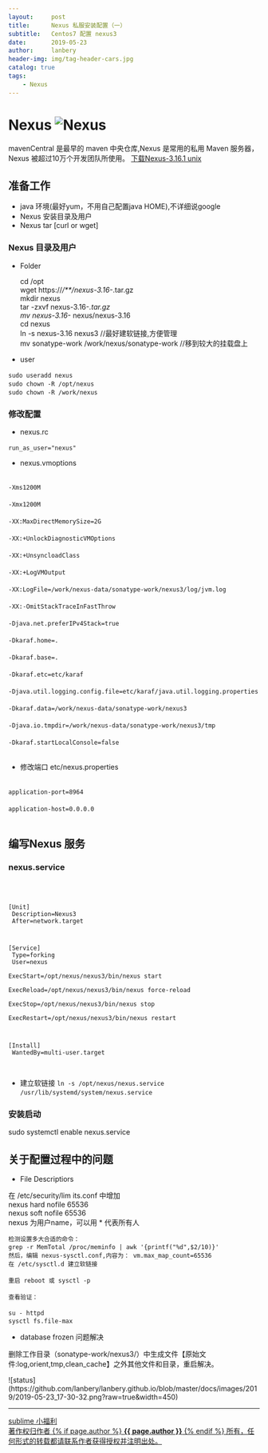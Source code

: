 ```yaml
---
layout:     post
title:      Nexus 私服安装配置（一）
subtitle:   Centos7 配置 nexus3
date:       2019-05-23
author:     lanbery
header-img: img/tag-header-cars.jpg
catalog: true
tags:
    - Nexus	
---
```


# Nexus ![Nexus](https://www.sonatype.com/hs-fs/hubfs/SON_logo_main@2x%20copy%20trimmed.png?width=165&name=SON_logo_main@2x%20copy%20trimmed.png)
<p class="section-indent">
mavenCentral 是最早的 maven 中央仓库,Nexus 是常用的私用 Maven 服务器， Nexus 被超过10万个开发团队所使用。
	<a href="https://sonatype-download.global.ssl.fastly.net/repository/repositoryManager/3/nexus-3.16.1-02-unix.tar.gz" >
	下载Nexus-3.16.1 unix
	</a>
</p>




## 准备工作
  - java 环境(最好yum，不用自己配置java HOME),不详细说google
  - Nexus 安装目录及用户
  - Nexus tar [curl or wget]
  
### Nexus 目录及用户
  - Folder


	cd /opt <br />
	wget https://*/**/nexus-3.16-*.tar.gz	<br />
	mkdir nexus <br />
	tar -zxvf nexus-3.16-*.tar.gz  <br />
	mv nexus-3.16-* nexus/nexus-3.16  <br />
	cd nexus  <br />
	ln -s nexus-3.16 nexus3 //最好建软链接,方便管理  <br />
	mv sonatype-work /work/nexus/sonatype-work //移到较大的挂载盘上  <br />
 

  - user

`sudo useradd nexus`<br />
`sudo chown -R /opt/nexus`<br />
`sudo chown -R /work/nexus`<br />


### 修改配置 
  - nexus.rc

` run_as_user="nexus" ` 

  - nexus.vmoptions

<code>
-Xms1200M<br />
-Xmx1200M<br />
-XX:MaxDirectMemorySize=2G<br />
-XX:+UnlockDiagnosticVMOptions<br />
-XX:+UnsyncloadClass<br />
-XX:+LogVMOutput<br />
-XX:LogFile=/work/nexus-data/sonatype-work/nexus3/log/jvm.log<br />
-XX:-OmitStackTraceInFastThrow<br />
-Djava.net.preferIPv4Stack=true<br />
-Dkaraf.home=.<br />
-Dkaraf.base=.<br />
-Dkaraf.etc=etc/karaf<br />
-Djava.util.logging.config.file=etc/karaf/java.util.logging.properties<br />
-Dkaraf.data=/work/nexus-data/sonatype-work/nexus3<br />
-Djava.io.tmpdir=/work/nexus-data/sonatype-work/nexus3/tmp<br />
-Dkaraf.startLocalConsole=false	<br />
</code> 

  - 修改端口 etc/nexus.properties

<code>
application-port=8964<br />
application-host=0.0.0.0<br />
</code>  

## 编写Nexus 服务
### nexus.service

<code>

[Unit]<br/>
Description=Nexus3<br/>
After=network.target<br/>

[Service]<br/>
Type=forking<br/>
User=nexus<br/>
ExecStart=/opt/nexus/nexus3/bin/nexus start<br />
ExecReload=/opt/nexus/nexus3/bin/nexus force-reload<br />
ExecStop=/opt/nexus/nexus3/bin/nexus stop<br />
ExecRestart=/opt/nexus/nexus3/bin/nexus restart<br />

[Install]<br />
WantedBy=multi-user.target<br/>

</code>

  - 建立软链接 
`ln -s /opt/nexus/nexus.service /usr/lib/systemd/system/nexus.service`

### 安装启动

  sudo systemctl enable nexus.service



## 关于配置过程中的问题
 - File Descriptiors

<p class="section-indent">
	在 /etc/security/lim	its.conf 中增加<br>
    nexus	hard nofile 65536 <br>	
    nexus   soft nofile 65536 <br>
    nexus 为用户name，可以用 * 代表所有人
</p>

	检测设置多大合适的命令：
	grep -r MemTotal /proc/meminfo | awk '{printf("%d",$2/10)}'
	然后，编辑 nexus-sysctl.conf,内容为： vm.max_map_count=65536
	在 /etc/sysctl.d 建立软链接

	重启 reboot 或 sysctl -p

	查看验证：

	su - httpd
	sysctl fs.file-max

  - database frozen 问题解决

<p >
   删除工作目录（sonatype-work/nexus3/）中生成文件【原始文件:log,orient,tmp,clean_cache】之外其他文件和目录，重启解决。
</p>  
![status](https://github.com/lanbery/lanbery.github.io/blob/master/docs/images/2019/2019-05-23_17-30-32.png?raw=true&width=450)

<hr/>

<html>
<a href="https://blog.csdn.net/qq_26975307/article/details/89173409">sublime 小福利</a>

<div class="col-lg-8 col-lg-offset-3 col-md-10 col-md-offset-1">
	<div class="pull-right">
		<a href="https://lanbery.github.io/about" target="self" class="copyright-link">
			著作权归作者
			{% if page.author %}
<strong>{{ page.author }}</strong>
			{% endif %}
			所有，任何形式的转载都请联系作者获得授权并注明出处。
		</a>
	</div>
</div>
</html>